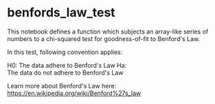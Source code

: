 # benfords_law_test

This notebook defines a function which subjects an array-like series of numbers to a chi-squared test for goodness-of-fit to Benford's Law.

In this test, following convention applies:

H0: The data adhere to Benford's Law Ha:<br>
The data do not adhere to Benford's Law

Learn more about Benford's Law here:<br>
https://en.wikipedia.org/wiki/Benford%27s_law
